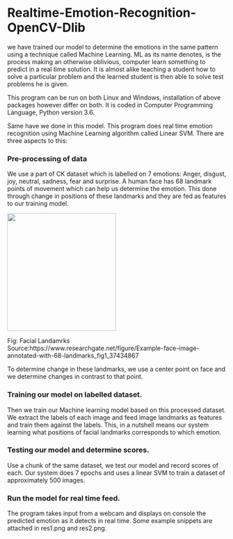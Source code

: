 # Realtime-Emotion-Recognition-OpenCV-Dlib
we have trained our model to determine the emotions in the same pattern using a technique called Machine Learning. ML as its name denotes, is the process making an otherwise oblivious, computer learn something to predict in a real time solution. It is almost alike teaching a student how to solve a particular problem and the learned student is then able to solve test problems he is given.

This program can be run on both Linux and Windows, installation of above packages however differ on both. It is coded in Computer Programming Language, Python version 3.6. 

Same have we done in this model. This program does real time emotion recognition using Machine Learning algorithm called Linear SVM. There are three aspects to this:

### Pre-processing of data
We use a part of CK dataset which is labelled on 7 emotions: Anger, disgust, joy, neutral, sadness, fear and surprise. 
A human face has 68 landmark points of movement which can help us determine the emotion. This done through change in positions of these landmarks and they are fed as features to our training model. 

<p align="left">
  <img src="https://www.researchgate.net/profile/Sebastien_Marcel/publication/37434867/figure/fig1/AS:309878666088448@1450892239254/Example-face-image-annotated-with-68-landmarks.png" width="250" height="270"/>
</p>
Fig: Facial Landamrks
Source:https://www.researchgate.net/figure/Example-face-image-annotated-with-68-landmarks_fig1_37434867

To determine change in these landmarks, we use a center point on face and we determine changes in contrast to that point. 

### Training our model on labelled dataset.
Then we train our Machine learning model based on this processed dataset. We extract the labels of each image and feed image landmarks as features and train them against the labels. This, in a nutshell means our system learning what positions of facial landmarks corresponds to which emotion.

### Testing our model and determine scores. 
Use a chunk of the same dataset, we test our model and record scores of each. Our system does 7 epochs and uses a linear SVM to train a dataset of approximately 500 images. 

### Run the model for real time feed. 
The program takes input from a webcam and displays on console the predicted emotion as it detects in real time. Some example snippets are attached in res1.png and res2.png. 
